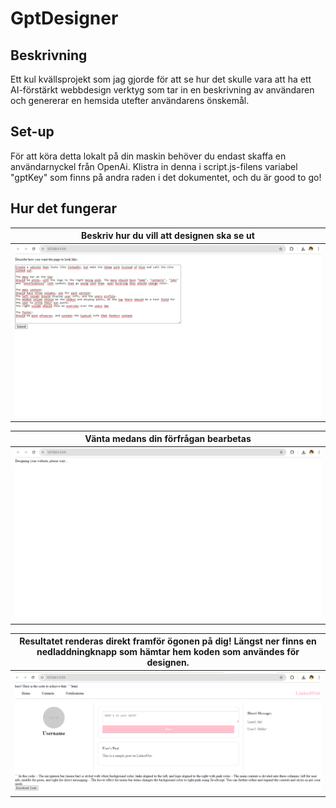 # GptDesigner

## Beskrivning
Ett kul kvällsprojekt som jag gjorde för att se hur det skulle vara att ha ett AI-förstärkt webbdesign verktyg som tar in en beskrivning av användaren och genererar en hemsida utefter användarens önskemål.

## Set-up
För att köra detta lokalt på din maskin behöver du endast skaffa en användarnyckel från OpenAi. Klistra in denna i script.js-filens variabel "gptKey" som finns på andra raden i det dokumentet, och du är good to go!

## Hur det fungerar

|Beskriv hur du vill att designen ska se ut|
|------------------------|
|<img src="./Pictures/Ask%20for%20a%20design.png" width="600"> |

|Vänta medans din förfrågan bearbetas|
|------------------------|
| <img src="./Pictures/Loading.png" width="600"> |

|Resultatet renderas direkt framför ögonen på dig! Längst ner finns en nedladdningknapp som hämtar hem koden som användes för designen.|
|------------------------|
| <img src="./Pictures/LinkedOut.png" width="600"> |
